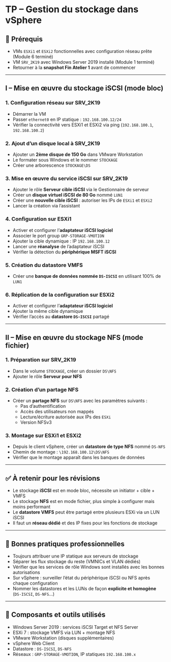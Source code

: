 # TP – Gestion du stockage dans vSphere

## 📝 Prérequis

- VMs `ESXi1` et `ESXi2` fonctionnelles avec configuration réseau prête (Module 6 terminé)
- VM `SRV_2K19` avec Windows Server 2019 installé (Module 1 terminé)
- Retourner à la **snapshot Fin Atelier 1** avant de commencer

---

## I – Mise en œuvre du stockage iSCSI (mode bloc)

### 1. Configuration réseau sur SRV_2K19

- Démarrer la VM
- Passer `ethernet0` en IP statique : `192.168.100.12/24`
- Vérifier la connectivité vers ESXi1 et ESXi2 via ping (`192.168.100.1`, `192.168.100.2`)

### 2. Ajout d’un disque local à SRV_2K19

- Ajouter un **2ème disque de 150 Go** dans VMware Workstation
- Le formater sous Windows et le nommer `STOCKAGE`
- Créer une arborescence `STOCKAGE\DS`

### 3. Mise en œuvre du service iSCSI sur SRV_2K19

- Ajouter le rôle **Serveur cible iSCSI** via le Gestionnaire de serveur
- Créer un **disque virtuel iSCSI de 80 Go** nommé `LUN1`
- Créer une **nouvelle cible iSCSI** : autoriser les IPs de `ESXi1` et `ESXi2`
- Lancer la création via l’assistant

### 4. Configuration sur ESXi1

- Activer et configurer l’**adaptateur iSCSI logiciel**
- Associer le port group `GRP-STORAGE-VMOTION`
- Ajouter la cible dynamique : IP `192.168.100.12`
- Lancer une **réanalyse** de l’adaptateur iSCSI
- Vérifier la détection du **périphérique MSFT iSCSI**

### 5. Création du datastore VMFS

- Créer une **banque de données nommée `DS-ISCSI`** en utilisant 100% de `LUN1`

### 6. Réplication de la configuration sur ESXi2

- Activer et configurer l’**adaptateur iSCSI logiciel**
- Ajouter la même cible dynamique
- Vérifier l’accès au **datastore `DS-ISCSI`** partagé

---

## II – Mise en œuvre du stockage NFS (mode fichier)

### 1. Préparation sur SRV_2K19

- Dans le volume `STOCKAGE`, créer un dossier `DS\NFS`
- Ajouter le rôle **Serveur pour NFS**

### 2. Création d’un partage NFS

- Créer un **partage NFS** sur `DS\NFS` avec les paramètres suivants :
    - Pas d’authentification
    - Accès des utilisateurs non mappés
    - Lecture/écriture autorisée aux IPs des `ESXi`
    - Version NFSv3

### 3. Montage sur ESXi1 et ESXi2

- Depuis le client vSphere, créer un **datastore de type NFS** nommé `DS-NFS`
- Chemin de montage : `\192.168.100.12\DS\NFS`
- Vérifier que le montage apparaît dans les banques de données

---

## ✅ À retenir pour les révisions

- Le stockage **iSCSI** est en mode bloc, nécessite un initiator + cible + VMFS
- Le stockage **NFS** est en mode fichier, plus simple à configurer mais moins performant
- Le **datastore VMFS** peut être partagé entre plusieurs ESXi via un LUN iSCSI
- Il faut un **réseau dédié** et des IP fixes pour les fonctions de stockage

---

## 📌 Bonnes pratiques professionnelles

- Toujours attribuer une IP statique aux serveurs de stockage
- Séparer les flux stockage du reste (VMNICs et VLAN dédiés)
- Vérifier que les services de rôle Windows sont installés avec les bonnes autorisations
- Sur vSphere : surveiller l’état du périphérique iSCSI ou NFS après chaque configuration
- Nommer les datastores et les LUNs de façon **explicite et homogène** (`DS-ISCSI`, `DS-NFS`…)

---

## 🔗 Composants et outils utilisés

- Windows Server 2019 : services iSCSI Target et NFS Server
- ESXi 7 : stockage VMFS via LUN + montage NFS
- VMware Workstation (disques supplémentaires)
- vSphere Web Client
- Datastore : `DS-ISCSI`, `DS-NFS`
- Réseaux : `GRP-STORAGE-VMOTION`, IP statiques `192.168.100.x`